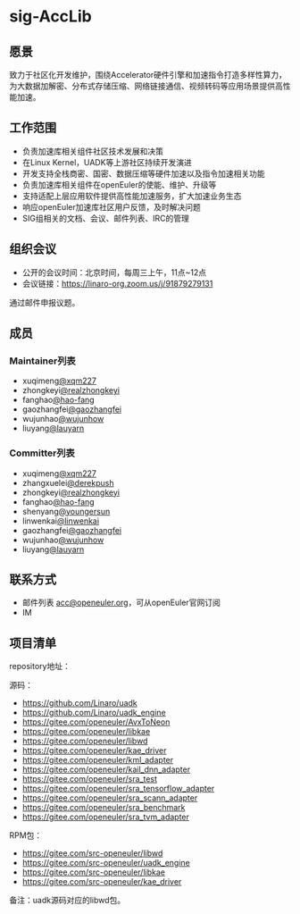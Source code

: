 
# sig-AccLib

## 愿景

致力于社区化开发维护，围绕Accelerator硬件引擎和加速指令打造多样性算力，为大数据加解密、分布式存储压缩、网络链接通信、视频转码等应用场景提供高性能加速。

## 工作范围

- 负责加速库相关组件社区技术发展和决策
- 在Linux Kernel，UADK等上游社区持续开发演进
- 开发支持全栈商密、国密、数据压缩等硬件加速以及指令加速相关功能
- 负责加速库相关组件在openEuler的使能、维护、升级等
- 支持适配上层应用软件提供高性能加速服务，扩大加速业务生态
- 响应openEuler加速库社区用户反馈，及时解决问题
- SIG组相关的文档、会议、邮件列表、IRC的管理

## 组织会议

- 公开的会议时间：北京时间，每周三上午，11点~12点
- 会议链接：https://linaro-org.zoom.us/j/91879279131

通过邮件申报议题。

## 成员

### Maintainer列表

- xuqimeng[@xqm227](http://gitee.com/xqm227)
- zhongkeyi[@realzhongkeyi](https://gitee.com/realzhongkeyi)
- fanghao[@hao-fang](https://gitee.com/hao-fang)
- gaozhangfei[@gaozhangfei](https://gitee.com/gaozhangfei)
- wujunhao[@wujunhow](https://gitee.com/wujunhow)
- liuyang[@lauyarn](https://gitee.com/lauyarn)

### Committer列表

- xuqimeng[@xqm227](https://gitee.com/xqm227)
- zhangxuelei[@derekpush](https://gitee.com/derekpush)
- zhongkeyi[@realzhongkeyi](https://gitee.com/realzhongkeyi)
- fanghao[@hao-fang](https://gitee.com/hao-fang)
- shenyang[@youngersun](https://gitee.com/youngersun)
- linwenkai[@linwenkai](https://gitee.com/linwenkai)
- gaozhangfei[@gaozhangfei](https://gitee.com/gaozhangfei)
- wujunhao[@wujunhow](https://gitee.com/wujunhow)
- liuyang[@lauyarn](https://gitee.com/lauyarn)

## 联系方式

- 邮件列表 acc@openeuler.org，可从openEuler官网订阅
- IM

## 项目清单

repository地址：

源码：

- https://github.com/Linaro/uadk
- https://github.com/Linaro/uadk_engine
- https://gitee.com/openeuler/AvxToNeon
- https://gitee.com/openeuler/libkae
- https://gitee.com/openeuler/libwd
- https://gitee.com/openeuler/kae_driver
- https://gitee.com/openeuler/kml_adapter
- https://gitee.com/openeuler/kail_dnn_adapter
- https://gitee.com/openeuler/sra_test
- https://gitee.com/openeuler/sra_tensorflow_adapter
- https://gitee.com/openeuler/sra_scann_adapter
- https://gitee.com/openeuler/sra_benchmark
- https://gitee.com/openeuler/sra_tvm_adapter

RPM包：

- https://gitee.com/src-openeuler/libwd
- https://gitee.com/src-openeuler/uadk_engine
- https://gitee.com/src-openeuler/libkae
- https://gitee.com/src-openeuler/kae_driver

备注：uadk源码对应的libwd包。
